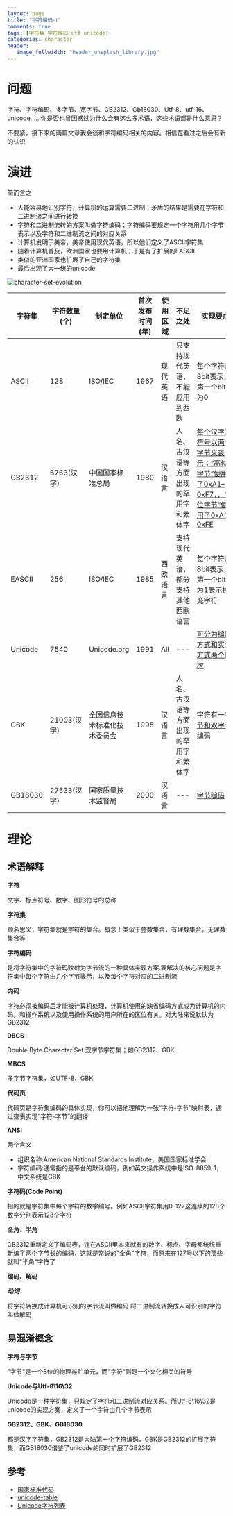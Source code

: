 ```yaml
---
layout: page
title: "字符编码-Ⅰ"
comments: true
tags: [字符集 字符编码 utf unicode]
categories: character
header:
   image_fullwidth: "header_unsplash_library.jpg"
---
```

# 问题
字符、字符编码、多字节、宽字节、GB2312、Gb18030、Utf-8、utf-16、unicode......你是否也曾困惑过为什么会有这么多术语，这些术语都是什么意思？

不要紧，接下来的两篇文章我会谈和字符编码相关的内容。相信在看过之后会有新的认识

# 演进

简而言之

- 人能容易地识别字符，计算机的运算需要二进制；矛盾的结果是需要在字符和二进制流之间进行转换
- 字符和二进制流转的方案叫做字符编码；字符编码要规定一个字符用几个字节表示以及字符和二进制流之间的对应关系
- 计算机发明于美帝，美帝使用现代英语，所以他们定义了ASCII字符集
- 随着计算机普及，欧洲国家也要用计算机；于是有了扩展的EASCII
- 类似的亚洲国家也扩展了自己的字符集
- 最后出现了大一统的unicode

![character-set-evolution](/images/2016/20160904-character-set-evolution.png) 



字符集 |字符数量(个)| 制定单位 | 首次发布时间(年) | 使用区域 | 不足之处 | 实现要点
---|---|---|---|---|---|---
ASCII|128|ISO/IEC|1967|现代英语|只支持现代英语，不能应用到西欧|每个字符用8bit表示，第一个bit位为0
GB2312|6763(汉字)|中国国家标准总局|1980|汉语言|人名、古汉语等方面出现的罕用字和繁体字| [每个汉字及符号以两个字节来表示；“高位字节”使用了0xA1–0xF7，，“低位字节”使用了0xA1–0xFE](https://zh.wikipedia.org/wiki/GB_2312)
EASCII|256|ISO/IEC|1985|西欧语言|支持现代英语，部分支持其他西欧语言|每个字符用8bit表示，第一个bit位为1表示扩充字符
Unicode|7540|Unicode.org|1991|All|---|[可分为编码方式和实现方式两个层次](https://zh.wikipedia.org/wiki/Unicode)
GBK|21003(汉字)|全国信息技术标准化技术委员会|1995|汉语言|人名、古汉语等方面出现的罕用字和繁体字|[字符有一字节和双字节编码](https://zh.wikipedia.org/wiki/%E6%B1%89%E5%AD%97%E5%86%85%E7%A0%81%E6%89%A9%E5%B1%95%E8%A7%84%E8%8C%83)
GB18030|27533(汉字)|国家质量技术监督局|2000|汉语言|---|[字节编码](https://zh.wikipedia.org/wiki/GB_18030)

# 理论

## 术语解释

**字符**

文字、标点符号、数字、图形符号的总称

**字符集**

顾名思义，字符集就是字符的集合。概念上类似于整数集合，有理数集合，无理数集合等

**字符编码**

是将字符集中的字符码映射为字节流的一种具体实现方案.要解决的核心问题是字符集中每个字符由几个字节表示，以及每个字符对应的二进制流

**内码**

字符必须被编码后才能被计算机处理，计算机使用的缺省编码方式成为计算机的内码。和操作系统以及使用操作系统的用户所在的区位有关。对大陆来说默认为GB2312


**DBCS**

Double Byte Charecter Set 双字节字符集；如GB2312、GBK


**MBCS**

多字节字符集，如UTF-8、GBK

**代码页**

代码页是字符集编码的具体实现，你可以把他理解为一张“字符-字节”映射表，通过查表实现“字符-字节”的翻译

**ANSI**

两个含义

- 组织名称:American National Standards Institute，美国国家标准学会
- 字符编码:通常指的是平台的默认编码，例如英文操作系统中是ISO-8859-1，中文系统是GBK

**字符码(Code Point)**

指的就是字符集中每个字符的数字编号。例如ASCII字符集用0-127这连续的128个数字分别表示128个字符

**全角、半角**

GB2312重新定义了编码表，连在ASCII里本来就有的数字、标点、字母都统统重新编了两个字节长的编码，这就是常说的"全角"字符，而原来在127号以下的那些就叫"半角"字符了

**编码、解码**

***动词***

将字符转换成计算机可识别的字节流叫做编码
将二进制流转换成人可识别的字符叫做解码

## 易混淆概念

**字符与字节**

"字节"是一个8位的物理存贮单元，而"字符"则是一个文化相关的符号

**Unicode与Utf-8\16\32**

Unicode是一种字符集，只规定了字符和二进制流对应关系。而Utf-8\16\32是unicode的实现方案，定义了一个字符由几个字节表示

**GB2312、GBK、GB18030**

都是汉字字符集，GB2312是大陆第一个字符编码，GBK是GB2312的扩展字符集，而GB18030借鉴了unicode的同时扩展了GB2312

## 参考
- [国家标准代码](https://zh.wikipedia.org/wiki/%E5%9B%BD%E5%AE%B6%E6%A0%87%E5%87%86%E4%BB%A3%E7%A0%81)
- [unicode-table](http://unicode-table.com/)
- [Unicode字符列表](https://zh.wikipedia.org/wiki/Unicode%E5%AD%97%E7%AC%A6%E5%88%97%E8%A1%A8)
